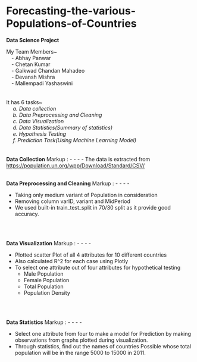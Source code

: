 # **Forecasting-the-various-Populations-of-Countries**
**Data Science Project**

My Team Members~<br/>
&emsp;- Abhay Panwar<br/>
&emsp;- Chetan Kumar<br/>
&emsp;- Gaikwad Chandan Mahadeo<br/>
&emsp;- Devansh Mishra<br/>
&emsp;- Mallempadi Yashaswini<br/>
<br/>
<br/>
It has 6 tasks~<br/>
  &emsp; _a. Data collection <br/>
  &emsp; b. Data Preprocessing and Cleaning <br/>
  &emsp; c. Data Visualization<br/>
  &emsp; d. Data Statistics(Summary of statistics)<br/>
  &emsp; e. Hypothesis Testing<br/>
  &emsp; f. Prediction Task(Using Machine Learning Model)_<br/>
<br/>
<br/>
**Data Collection**
Markup :  - - - -
The data is extracted from https://population.un.org/wpp/Download/Standard/CSV/
<br/>
<br/>

**Data Preprocessing and Cleaning**
Markup :  - - - -
- Taking only medium variant of Population in consideration<br/>
- Removing column varID, variant and MidPeriod<br/>
- We used built-in train_test_split in 70/30 split as it provide good accuracy.<br/>
<br/>
<br/>

**Data Visualization**
Markup :  - - - -
- Plotted scatter Plot of all 4 attributes for 10 different countries<br/>
- Also calculated R^2 for each case using Plotly<br/>
- To select one attribute out of four attributes for hypothetical testing<br/> 
  - Male Population<br/> 
  - Female Population<br/> 
  - Total Population<br/>
  - Population Density<br/>
<br/>
<br/>

**Data Statistics**
Markup :  - - - -
- Select one attribute from four to make a model for Prediction by making observations from graphs plotted during visualization.<br/>
- Through statistics, find out the names of countries Possible whose total population will be in the range 5000 to 15000 in 2011.<br/>
<br/>
<br/>

